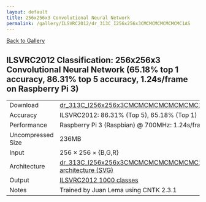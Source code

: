 ```yaml
---
layout: default
title: 256x256x3 Convolutional Neural Network
permalink: /gallery/ILSVRC2012/dr_313C_I256x256x3CMCMCMCMCMCMCMC1AS
---
```


[Back to Gallery](/ELL/gallery)

## ILSVRC2012 Classification: 256x256x3 Convolutional Neural Network (65.18% top 1 accuracy, 86.31% top 5 accuracy, 1.24s/frame on Raspberry Pi 3)

<table class="table table-striped table-bordered">
    <tr>
        <td> Download </td>
        <td colspan="3"> <a href="https://github.com/Microsoft/ELL-models/raw/master/models/ILSVRC2012/dr_313C_I256x256x3CMCMCMCMCMCMCMC1AS/dr_313C_I256x256x3CMCMCMCMCMCMCMC1AS.ell.zip">dr_313C_I256x256x3CMCMCMCMCMCMCMC1AS.ell.zip</a></td>
    </tr>
    <tr>
        <td> Accuracy </td>
        <td colspan="3"> ILSVRC2012: 86.31% (Top 5), 65.18% (Top 1) </td>
    </tr>
    <tr>
        <td> Performance </td>
        <td colspan="3"> Raspberry Pi 3 (Raspbian) @ 700MHz: 1.24s/frame </td>
    </tr>
    <tr>
        <td> Uncompressed Size </td>
        <td colspan="3"> 236MB </td>
    </tr>
    <tr>
        <td> Input </td>
        <td colspan="3"> 256 &times; 256 &times; {B,G,R} </td>
    </tr>
    <tr>
        <td> Architecture </td>
        <td>
            <a href="https://github.com/Microsoft/ELL-models/raw/master/models/ILSVRC2012/dr_313C_I256x256x3CMCMCMCMCMCMCMC1AS/dr_313C_I256x256x3CMCMCMCMCMCMCMC1AS.cntk.svg?sanitize=true" target="_blank">dr_313C_I256x256x3CMCMCMCMCMCMCMC1AS architecture (SVG)</a>
        </td>
    </tr>
    <tr>
        <td> Output </td>
        <td colspan="3"> <a href="https://github.com/Microsoft/ELL-models/raw/master/models/ILSVRC2012/categories.txt">ILSVRC2012 1000 classes</a> </td>
    </tr>
    <tr>
        <td> Notes </td>
        <td colspan="3"> Trained by Juan Lema using CNTK 2.3.1 </td>
    </tr>
</table>

